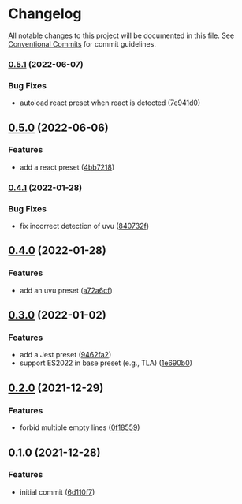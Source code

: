 # Changelog

All notable changes to this project will be documented in this file.
See [Conventional Commits](https://conventionalcommits.org) for commit guidelines.

### [0.5.1](https://github.com/yudai-nkt/eslint-config/compare/v0.5.0...v0.5.1) (2022-06-07)


### Bug Fixes

* autoload react preset when react is detected ([7e941d0](https://github.com/yudai-nkt/eslint-config/commit/7e941d061e913d74ee0ef292f2e33208612c21ec))

## [0.5.0](https://github.com/yudai-nkt/eslint-config/compare/v0.4.1...v0.5.0) (2022-06-06)


### Features

* add a react preset ([4bb7218](https://github.com/yudai-nkt/eslint-config/commit/4bb721859f6edb54f11a2952f2f5014401c45a85))

### [0.4.1](https://github.com/yudai-nkt/eslint-config/compare/v0.4.0...v0.4.1) (2022-01-28)


### Bug Fixes

* fix incorrect detection of uvu ([840732f](https://github.com/yudai-nkt/eslint-config/commit/840732f957cb20c993be2c7f67df0b16716112cf))

## [0.4.0](https://github.com/yudai-nkt/eslint-config/compare/v0.3.0...v0.4.0) (2022-01-28)


### Features

* add an uvu preset ([a72a6cf](https://github.com/yudai-nkt/eslint-config/commit/a72a6cfd37f75911390871b421c76f3629c749ed))

## [0.3.0](https://github.com/yudai-nkt/eslint-config/compare/v0.2.0...v0.3.0) (2022-01-02)


### Features

* add a Jest preset ([9462fa2](https://github.com/yudai-nkt/eslint-config/commit/9462fa21993159ff7cc2680ab0100c1135821736))
* support ES2022 in base preset (e.g., TLA) ([1e690b0](https://github.com/yudai-nkt/eslint-config/commit/1e690b04dea44a843a807ebd00d24a1b8c814a23))

## [0.2.0](https://github.com/yudai-nkt/eslint-config/compare/v0.1.0...v0.2.0) (2021-12-29)

### Features

- forbid multiple empty lines ([0f18559](https://github.com/yudai-nkt/eslint-config/commit/0f18559815875024e9fbf6efaac28ad8d8e33a1c))

## 0.1.0 (2021-12-28)

### Features

- initial commit ([6d110f7](https://github.com/yudai-nkt/eslint-config/commit/6d110f7170f69bbf29c2718ebae04cc69adb0a16))
